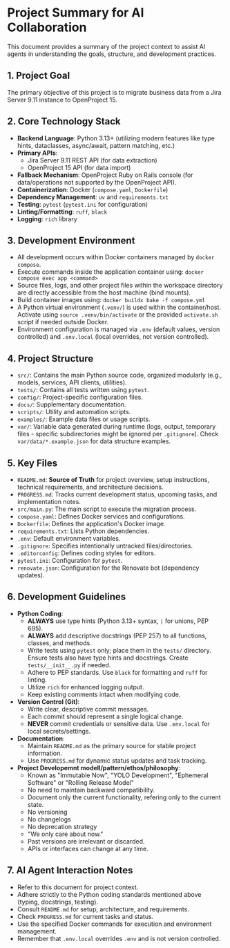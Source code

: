# Project Summary for AI Collaboration

This document provides a summary of the project context to assist AI agents in understanding the goals, structure, and development practices.

## 1. Project Goal

The primary objective of this project is to migrate business data from a Jira Server 9.11 instance to OpenProject 15.

## 2. Core Technology Stack

* **Backend Language**: Python 3.13+ (utilizing modern features like type hints, dataclasses, async/await, pattern matching, etc.)
* **Primary APIs**:
  * Jira Server 9.11 REST API (for data extraction)
  * OpenProject 15 API (for data import)
* **Fallback Mechanism**: OpenProject Ruby on Rails console (for data/operations not supported by the OpenProject API).
* **Containerization**: Docker (`compose.yaml`, `Dockerfile`)
* **Dependency Management**: `uv` and `requirements.txt`
* **Testing**: `pytest` (`pytest.ini` for configuration)
* **Linting/Formatting**: `ruff`, `black`
* **Logging**: `rich` library

## 3. Development Environment

* All development occurs within Docker containers managed by `docker compose`.
* Execute commands inside the application container using: `docker compose exec app <command>`
* Source files, logs, and other project files within the workspace directory are directly accessible from the host machine (bind mounts).
* Build container images using: `docker buildx bake -f compose.yml`
* A Python virtual environment (`.venv/`) is used within the container/host. Activate using `source .venv/bin/activate` or the provided `activate.sh` script if needed outside Docker.
* Environment configuration is managed via `.env` (default values, version controlled) and `.env.local` (local overrides, not version controlled).

## 4. Project Structure

* `src/`: Contains the main Python source code, organized modularly (e.g., models, services, API clients, utilities).
* `tests/`: Contains all tests written using `pytest`.
* `config/`: Project-specific configuration files.
* `docs/`: Supplementary documentation.
* `scripts/`: Utility and automation scripts.
* `examples/`: Example data files or usage scripts.
* `var/`: Variable data generated during runtime (logs, output, temporary files - specific subdirectories might be ignored per `.gitignore`). Check `var/data/*.example.json` for data structure examples.

## 5. Key Files

* `README.md`: **Source of Truth** for project overview, setup instructions, technical requirements, and architecture decisions.
* `PROGRESS.md`: Tracks current development status, upcoming tasks, and implementation notes.
* `src/main.py`: The main script to execute the migration process.
* `compose.yaml`: Defines Docker services and configurations.
* `Dockerfile`: Defines the application's Docker image.
* `requirements.txt`: Lists Python dependencies.
* `.env`: Default environment variables.
* `.gitignore`: Specifies intentionally untracked files/directories.
* `.editorconfig`: Defines coding styles for editors.
* `pytest.ini`: Configuration for `pytest`.
* `renovate.json`: Configuration for the Renovate bot (dependency updates).

## 6. Development Guidelines

* **Python Coding**:
  * **ALWAYS** use type hints (Python 3.13+ syntax, `|` for unions, PEP 695).
  * **ALWAYS** add descriptive docstrings (PEP 257) to all functions, classes, and methods.
  * Write tests using `pytest` only; place them in the `tests/` directory. Ensure tests also have type hints and docstrings. Create `tests/__init__.py` if needed.
  * Adhere to PEP standards. Use `black` for formatting and `ruff` for linting.
  * Utilize `rich` for enhanced logging output.
  * Keep existing comments intact when modifying code.
* **Version Control (Git)**:
  * Write clear, descriptive commit messages.
  * Each commit should represent a single logical change.
  * **NEVER** commit credentials or sensitive data. Use `.env.local` for local secrets/settings.
* **Documentation**:
  * Maintain `README.md` as the primary source for stable project information.
  * Use `PROGRESS.md` for dynamic status updates and task tracking.
* **Project Developemnt modell/pattern/ethos/philosophy**:
  * Known as "Immutable Now", "YOLO Development", "Ephemeral Software" or "Rolling Release Model"
  * No need to maintain backward compatibility.
  * Document only the current functionality, refering only to the current state.
  * No versioning
  * No changelogs
  * No deprecation strategy
  * "We only care about now."
  * Past versions are irrelevant or discarded.
  * APIs or interfaces can change at any time.

## 7. AI Agent Interaction Notes

* Refer to this document for project context.
* Adhere strictly to the Python coding standards mentioned above (typing, docstrings, testing).
* Consult `README.md` for setup, architecture, and requirements.
* Check `PROGRESS.md` for current tasks and status.
* Use the specified Docker commands for execution and environment management.
* Remember that `.env.local` overrides `.env` and is not version controlled.
